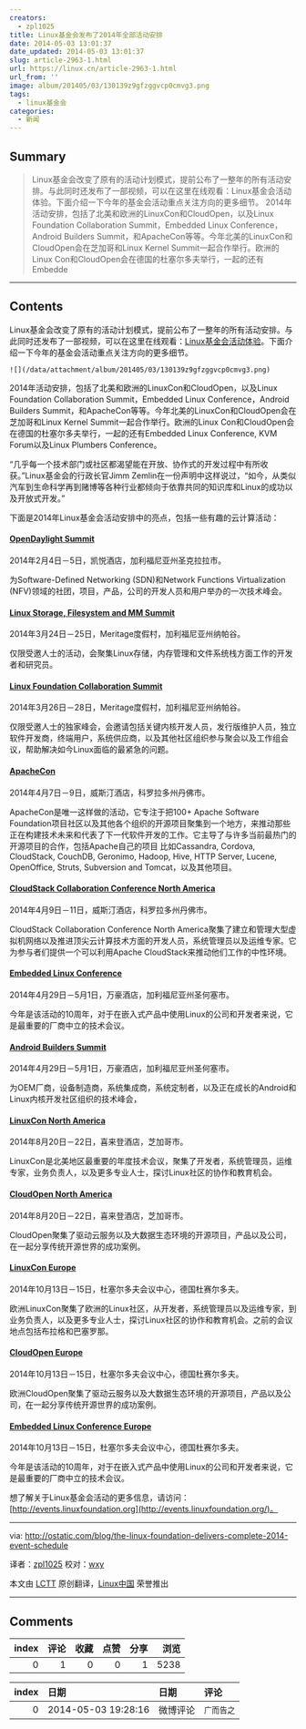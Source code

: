 ```yaml
---
creators:
  - zpl1025
title: Linux基金会发布了2014年全部活动安排
date: 2014-05-03 13:01:37
date_updated: 2014-05-03 13:01:37
slug: article-2963-1.html
url: https://linux.cn/article-2963-1.html
url_from: ''
image: album/201405/03/130139z9gfzggvcp0cmvg3.png
tags:
  - linux基金会
categories:
  - 新闻
---
```


## Summary

> Linux基金会改变了原有的活动计划模式，提前公布了一整年的所有活动安排。与此同时还发布了一部视频，可以在这里在线观看：Linux基金会活动体验。下面介绍一下今年的基金会活动重点关注方向的更多细节。  2014年活动安排，包括了北美和欧洲的LinuxCon和CloudOpen，以及Linux Foundation Collaboration Summit，Embedded Linux Conference，Android Builders Summit，和ApacheCon等等。今年北美的LinuxCon和CloudOpen会在芝加哥和Linux Kernel Summit一起合作举行。欧洲的Linux Con和CloudOpen会在德国的杜塞尔多夫举行，一起的还有Embedde

***

<!-- more -->

## Contents

Linux基金会改变了原有的活动计划模式，提前公布了一整年的所有活动安排。与此同时还发布了一部视频，可以在这里在线观看：[Linux基金会活动体验](http://youtu.be/-WUeelICQ2U)。下面介绍一下今年的基金会活动重点关注方向的更多细节。

`![](/data/attachment/album/201405/03/130139z9gfzggvcp0cmvg3.png)`

2014年活动安排，包括了北美和欧洲的LinuxCon和CloudOpen，以及Linux Foundation Collaboration Summit，Embedded Linux Conference，Android Builders Summit，和ApacheCon等等。今年北美的LinuxCon和CloudOpen会在芝加哥和Linux Kernel Summit一起合作举行。欧洲的Linux Con和CloudOpen会在德国的杜塞尔多夫举行，一起的还有Embedded Linux Conference, KVM Forum以及Linux Plumbers Conference。

“几乎每一个技术部门或社区都渴望能在开放、协作式的开发过程中有所收获。”Linux基金会的行政长官Jimm Zemlin在一份声明中这样说过，“如今，从类似汽车到生命科学再到赌博等各种行业都倾向于依靠共同的知识库和Linux的成功以及开放式开发。”

下面是2014年Linux基金会活动安排中的亮点，包括一些有趣的云计算活动：

#### [OpenDaylight Summit](http://events.linuxfoundation.org/events/opendaylight-summit)

2014年2月4日－5日，凯悦酒店，加利福尼亚州圣克拉拉市。

为Software-Defined Networking (SDN)和Network Functions Virtualization (NFV)领域的社团，项目，产品，公司的开发人员和用户举办的一次技术峰会。

#### [Linux Storage, Filesystem and MM Summit](https://events.linuxfoundation.org/events/lsfmm-summit)

2014年3月24日－25日，Meritage度假村，加利福尼亚州纳帕谷。

仅限受邀人士的活动，会聚集Linux存储，内存管理和文件系统栈方面工作的开发者和研究员。

#### [Linux Foundation Collaboration Summit](https://events.linuxfoundation.org/events/collaboration-summit)

2014年3月26日－28日，Meritage度假村，加利福尼亚州纳帕谷。

仅限受邀人士的独家峰会，会邀请包括关键内核开发人员，发行版维护人员，独立软件开发商，终端用户，系统供应商，以及其他社区组织参与聚会以及工作组会议，帮助解决如今Linux面临的最紧急的问题。

#### [ApacheCon](http://events.linuxfoundation.org/events/apachecon-north-america)

2014年4月7日－9日，威斯汀酒店，科罗拉多州丹佛市。

ApacheCon是唯一这样做的活动，它专注于把100+ Apache Software Foundation项目社区以及其他各个组织的开源项目聚集到一个地方，来推动那些正在构建技术未来和代表了下一代软件开发的工作。它主导了与许多当前最热门的开源项目的合作，包括Apache自己的项目 比如Cassandra, Cordova, CloudStack, CouchDB, Geronimo, Hadoop, Hive, HTTP Server, Lucene, OpenOffice, Struts, Subversion and Tomcat，以及其他项目。

#### [CloudStack Collaboration Conference North America](http://events.linuxfoundation.org/events/apachecon-north-america)

2014年4月9日－11日，威斯汀酒店，科罗拉多州丹佛市。

CloudStack Collaboration Conference North America聚集了建立和管理大型虚拟机网络以及推进顶尖云计算技术方面的开发人员，系统管理员以及运维专家。它为参与者们提供一个可以利用Apache CloudStack来推动他们工作的中性环境。

#### [Embedded Linux Conference](https://events.linuxfoundation.org/events/embedded-linux-conference)

2014年4月29日－5月1日，万豪酒店，加利福尼亚州圣何塞市。

今年是该活动的10周年，对于在嵌入式产品中使用Linux的公司和开发者来说，它是最重要的厂商中立的技术会议。

#### [Android Builders Summit](https://events.linuxfoundation.org/events/android-builders-summit)

2014年4月29日－5月1日，万豪酒店，加利福尼亚州圣何塞市。

为OEM厂商，设备制造商，系统集成商，系统定制者，以及正在成长的Android和Linux内核开发社区组织的技术峰会，

#### [LinuxCon North America](http://events.linuxfoundation.org/events/linuxcon)

2014年8月20日－22日，喜来登酒店，芝加哥市。

LinuxCon是北美地区最重要的年度技术会议，聚集了开发者，系统管理员，运维专家，业务负责人，以及更多专业人士，探讨Linux社区的协作和教育机会。

#### [CloudOpen North America](http://events.linuxfoundation.org/events/cloudopen-north-america)

2014年8月20日－22日，喜来登酒店，芝加哥市。

CloudOpen聚集了驱动云服务以及大数据生态环境的开源项目，产品以及公司，在一起分享传统开源世界的成功案例。

#### [LinuxCon Europe](https://events.linuxfoundation.org/events/linuxcon-europe)

2014年10月13日－15日，杜塞尔多夫会议中心，德国杜赛尔多夫。

欧洲LinuxCon聚集了欧洲的Linux社区，从开发者，系统管理员以及运维专家，到业务负责人，以及更多专业人士，探讨Linux社区的协作和教育机会。之前的会议地点包括布拉格和巴塞罗那。

#### [CloudOpen Europe](http://events.linuxfoundation.org/events/cloudopen-europe)

2014年10月13日－15日，杜塞尔多夫会议中心，德国杜赛尔多夫。

欧洲CloudOpen聚集了驱动云服务以及大数据生态环境的开源项目，产品以及公司，在一起分享传统开源世界的成功案例。

#### [Embedded Linux Conference Europe](http://events.linuxfoundation.org/events/embedded-linux-conference-europe)

2014年10月13日－15日，杜塞尔多夫会议中心，德国杜赛尔多夫。

今年是该活动的10周年，对于在嵌入式产品中使用Linux的公司和开发者来说，它是最重要的厂商中立的技术会议。

想了解关于Linux基金会活动的更多信息，请访问：[http://events.linuxfoundation.org](http://events.linuxfoundation.org/)。

---

via: <http://ostatic.com/blog/the-linux-foundation-delivers-complete-2014-event-schedule>

译者：[zpl1025](https://github.com/zpl1025) 校对：[wxy](https://github.com/wxy)

本文由 [LCTT](https://github.com/LCTT/TranslateProject) 原创翻译，[Linux中国](https://linux.cn/) 荣誉推出

***

## Comments


|   index |   评论 |   收藏 |   点赞 |   分享 |   浏览 |
|--------:|-------:|-------:|-------:|-------:|-------:|
|       0 |      1 |      0 |      0 |      1 |   5238 |

|   index | 日期                | 日期     | 评论       |
|--------:|:--------------------|:---------|:-----------|
|       0 | 2014-05-03 19:28:16 | 微博评论 | `广而告之` |
